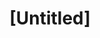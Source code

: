 ---
pid: ch160
title: "[Untitled]"
location_transcription: Center City - City Hall
coordinates: "[-75.164460550283, 39.952508668188]"
zipcode: '19141'
gen_neighborhood: Northwest Philadelphia
neighborhood: Logan
outside_phl: 
age: '40'
age_range: 40-49
instagram: 
image_file_name: ch_160.jpg
proposal_transcription: Demonstrate the strength of children with special needs.
topic: Youth
topic_summary: '0'
type: Other No Form
keywords_other: 
credit: L. Nichols
image_labels: 
twitter: 
facebook: 
permalink: "/monuments/ch160/"
layout: item-page
---